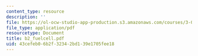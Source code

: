 ```yaml
---
content_type: resource
description: ''
file: https://ol-ocw-studio-app-production.s3.amazonaws.com/courses/3-014-materials-laboratory-fall-2006/43cefeb06b2f32342bd139e1705fee18_b2_fuelcell.pdf
file_type: application/pdf
resourcetype: Document
title: b2_fuelcell.pdf
uid: 43cefeb0-6b2f-3234-2bd1-39e1705fee18
---
```

